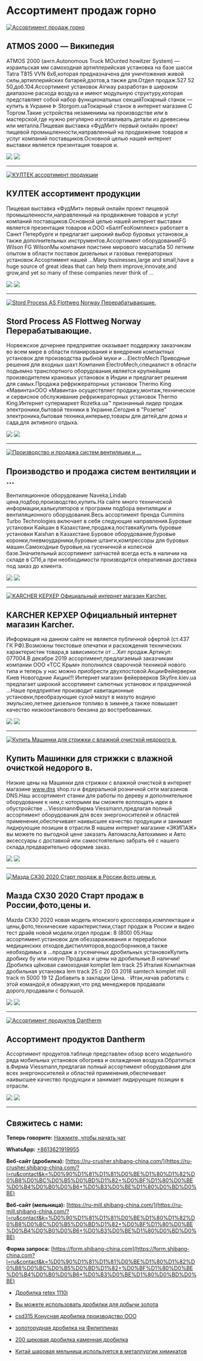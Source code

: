 # Ассортимент продаж горно

<a href="https://swt.shibang-china.com/?l=ru&img&k=%D0%90%D1%81%D1%81%D0%BE%D1%80%D1%82%D0%B8%D0%BC%D0%B5%D0%BD%D1%82+%D0%BF%D1%80%D0%BE%D0%B4%D0%B0%D0%B6+%D0%B3%D0%BE%D1%80%D0%BD%D0%BE" target="_blank">![Ассортимент продаж горно](http://static.shibang-china.com/all-800x300/1002.jpg)</a>

## ATMOS 2000 — Википедия
ATMOS 2000 (англ.Autonomous Truck MOunted howitzer System) — израильская мм самоходная артиллерийская установка на базе шасси Tatra T815 VVN 6x6,которая предназначена для уничтожения живой силы,артиллерийских батарей,дзотов,а также для.Отдел продаж.527 52 50,доб.104.Ассортимент установок Airway разработан в широком диапазоне расхода воздуха и имеют модульную структуру,которая представляет собой набор функциональных секцийТокарный станок — купить в Украине ᐈ Storgom.uaТокарный станок в интернет магазине С Торгом.Такие устройства незаменимы на производстве или в мастерской,где нужно регулярно изготавливать детали из древесины или металла.Пищевая выставка &#171;ФудМит&#187; первый онлайн проект пищевой промышленности,направленный на продвижение товаров и услуг компаний поставщиков.Основной целью нашей интернет выставки является презентация товаров и.


<a href="https://whatsapp.shibangsoft.com/WhatsApp.php" target="_blank" title="WhatsApp">![](http://static.shibang-china.com/icon/whatsapp.png)</a> <a href="https://swt.shibang-china.com/?l=ru&icon&k=%D0%90%D1%81%D1%81%D0%BE%D1%80%D1%82%D0%B8%D0%BC%D0%B5%D0%BD%D1%82+%D0%BF%D1%80%D0%BE%D0%B4%D0%B0%D0%B6+%D0%B3%D0%BE%D1%80%D0%BD%D0%BE" target="_blank">![](http://static.shibang-china.com/icon/chat-ru.png)</a>

---

<a href="https://swt.shibang-china.com/?l=ru&img&k=%D0%90%D1%81%D1%81%D0%BE%D1%80%D1%82%D0%B8%D0%BC%D0%B5%D0%BD%D1%82+%D0%BF%D1%80%D0%BE%D0%B4%D0%B0%D0%B6+%D0%B3%D0%BE%D1%80%D0%BD%D0%BE" target="_blank">![КУЛТЕК ассортимент продукции](http://static.shibang-china.com/all-800x300/430.jpg)</a>

## КУЛТЕК ассортимент продукции
Пищевая выставка &#171;ФудМит&#187; первый онлайн проект пищевой промышленности,направленный на продвижение товаров и услуг компаний поставщиков.Основной целью нашей интернет выставки является презентация товаров и.ООО &#171;БалтГеоКомплекс&#187; работает в Санкт Петербурге и предлагает широкий выбор буровых установок,а также дополнительных инструментов.Ассортимент оборудованияFG Wilson FG WilsonМы компания поистине мирового масштаба 50 летним опытом в области поставок дизельных и газовых генераторных установок.Ассортимент нашей …Many businesses,large and small,have a huge source of great ideas that can help them improve,innovate,and grow,and yet so many of these companies never think of …


<a href="https://whatsapp.shibangsoft.com/WhatsApp.php" target="_blank" title="WhatsApp">![](http://static.shibang-china.com/icon/whatsapp.png)</a> <a href="https://swt.shibang-china.com/?l=ru&icon&k=%D0%90%D1%81%D1%81%D0%BE%D1%80%D1%82%D0%B8%D0%BC%D0%B5%D0%BD%D1%82+%D0%BF%D1%80%D0%BE%D0%B4%D0%B0%D0%B6+%D0%B3%D0%BE%D1%80%D0%BD%D0%BE" target="_blank">![](http://static.shibang-china.com/icon/chat-ru.png)</a>

---

<a href="https://swt.shibang-china.com/?l=ru&img&k=%D0%90%D1%81%D1%81%D0%BE%D1%80%D1%82%D0%B8%D0%BC%D0%B5%D0%BD%D1%82+%D0%BF%D1%80%D0%BE%D0%B4%D0%B0%D0%B6+%D0%B3%D0%BE%D1%80%D0%BD%D0%BE" target="_blank">![Stord Process AS Flottweg Norway Перерабатывающие.](http://static.shibang-china.com/all-800x300/606.jpg)</a>

## Stord Process AS Flottweg Norway Перерабатывающие.
Норвежское дочернее предприятие оказывает поддержку заказчикам во всем мире в области планирования и внедрения компактных установок для производства рыбной муки и …ElectroMech Приводные решения для входных шахт.Компания ElectroMech,специалист в области подъемно транспортного оборудования,является крупнейшим производителем крановых установок в Индии и предлагает решения для самых.Продажа рефрижераторных установок Thermo King &#171;Мавинта&#187;ООО &#171;Мавинта&#187; осуществляет продажу,монтаж,техническое и сервисное обслуживание рефрижераторных установок Thermo King.Интернет супермаркет Rozetka.ua™ признанный лидер продаж электроники,бытовой техники в Украине.Сегодня в &quot;Розетке&quot; электроника,бытовая техника,интерьер,товары для детей,для дома и сада,для активного отдыха.


<a href="https://whatsapp.shibangsoft.com/WhatsApp.php" target="_blank" title="WhatsApp">![](http://static.shibang-china.com/icon/whatsapp.png)</a> <a href="https://swt.shibang-china.com/?l=ru&icon&k=%D0%90%D1%81%D1%81%D0%BE%D1%80%D1%82%D0%B8%D0%BC%D0%B5%D0%BD%D1%82+%D0%BF%D1%80%D0%BE%D0%B4%D0%B0%D0%B6+%D0%B3%D0%BE%D1%80%D0%BD%D0%BE" target="_blank">![](http://static.shibang-china.com/icon/chat-ru.png)</a>

---

<a href="https://swt.shibang-china.com/?l=ru&img&k=%D0%90%D1%81%D1%81%D0%BE%D1%80%D1%82%D0%B8%D0%BC%D0%B5%D0%BD%D1%82+%D0%BF%D1%80%D0%BE%D0%B4%D0%B0%D0%B6+%D0%B3%D0%BE%D1%80%D0%BD%D0%BE" target="_blank">![Производство и продажа систем вентиляции и …](http://static.shibang-china.com/all-800x300/1346.jpg)</a>

## Производство и продажа систем вентиляции и …
Вентиляционное оборудование Naveka,Lindab цена,подбор,производство,купить.На сайте много технической информации,калькуляторов и программ подбора вентиляции и вентиляционного оборудования.Весь ассортимент бренда Cummins Turbo Technologies включает в себя следующие направления.Буровые установки Кайшан в Казахстане,продажа,поставкаКупить буровые установки Kaishan в Казахстане.Буровое оборудование,буровые коронки,пневмоударники,буровые штанги,компрессоры для буровых машин.Самоходные буровые,на гусеничной и колесной базе.Значительный ассортимент запчастей всегда есть в наличии на складе в СПб,а при необходимости производится оперативная доставка под заказ до клиента.


<a href="https://whatsapp.shibangsoft.com/WhatsApp.php" target="_blank" title="WhatsApp">![](http://static.shibang-china.com/icon/whatsapp.png)</a> <a href="https://swt.shibang-china.com/?l=ru&icon&k=%D0%90%D1%81%D1%81%D0%BE%D1%80%D1%82%D0%B8%D0%BC%D0%B5%D0%BD%D1%82+%D0%BF%D1%80%D0%BE%D0%B4%D0%B0%D0%B6+%D0%B3%D0%BE%D1%80%D0%BD%D0%BE" target="_blank">![](http://static.shibang-china.com/icon/chat-ru.png)</a>

---

<a href="https://swt.shibang-china.com/?l=ru&img&k=%D0%90%D1%81%D1%81%D0%BE%D1%80%D1%82%D0%B8%D0%BC%D0%B5%D0%BD%D1%82+%D0%BF%D1%80%D0%BE%D0%B4%D0%B0%D0%B6+%D0%B3%D0%BE%D1%80%D0%BD%D0%BE" target="_blank">![KARCHER КЕРХЕР Официальный интернет магазин Karcher.](http://static.shibang-china.com/all-800x300/1463.jpg)</a>

## KARCHER КЕРХЕР Официальный интернет магазин Karcher.
Информация на данном сайте не является публичной офертой (ст.437 ГК РФ).Возможны текстовые опечатки и расхождения технических характеристик товара,в зависимости от …Хит продаж.Артикул: 077004.В декабре 2019 ассортимент,предлагаемый заказчикам компании ООО &#171;ТСС Крым&#187; пополнился сварочной техникой нового типа и теперь у нас можно приобрести двухпостовой.АкцииФейерверки Киев Новогодние Акции!!! Интернет магазин фейерверков Skyfire.kiev.ua предлагает широкий ассортимент салютных установок и праздничной …Наше предприятие производит кавитационные установки,преобразующие сухой мазут в мазуто водную эмульсию,летнее дизельное топливо в зимнее,а также повышает качество низкооктанового бензина до востребованных.


<a href="https://whatsapp.shibangsoft.com/WhatsApp.php" target="_blank" title="WhatsApp">![](http://static.shibang-china.com/icon/whatsapp.png)</a> <a href="https://swt.shibang-china.com/?l=ru&icon&k=%D0%90%D1%81%D1%81%D0%BE%D1%80%D1%82%D0%B8%D0%BC%D0%B5%D0%BD%D1%82+%D0%BF%D1%80%D0%BE%D0%B4%D0%B0%D0%B6+%D0%B3%D0%BE%D1%80%D0%BD%D0%BE" target="_blank">![](http://static.shibang-china.com/icon/chat-ru.png)</a>

---

<a href="https://swt.shibang-china.com/?l=ru&img&k=%D0%90%D1%81%D1%81%D0%BE%D1%80%D1%82%D0%B8%D0%BC%D0%B5%D0%BD%D1%82+%D0%BF%D1%80%D0%BE%D0%B4%D0%B0%D0%B6+%D0%B3%D0%BE%D1%80%D0%BD%D0%BE" target="_blank">![Купить Машинки для стрижки с влажной очисткой недорого в.](http://static.shibang-china.com/all-800x300/421.jpg)</a>

## Купить Машинки для стрижки с влажной очисткой недорого в.
Низкие цены на Машинки для стрижки с влажной очисткой в интернет магазине www.dns shop.ru и федеральной розничной сети магазинов DNS.Наш ассортимент станки для работы по дереву и дополнительное оборудование к ним,с которыми вы сможете воплощать идеи в обустройстве …ViessmannФирма Viessmann,предлагая полный ассортимент оборудования для всех энергоносителей и областей применения,обеспечивает наивысшее качество продукции и занимает лидирующие позиции в отрасли.В нашем интернет магазине &#171;ЭКИПАЖ&#187; вы можете по выгодной цене заказать Автомасла,Автохимию и Авто аксессуары с доставкой или самостоятельно забрать её с нашего склада,предварительно оформив заказ.


<a href="https://whatsapp.shibangsoft.com/WhatsApp.php" target="_blank" title="WhatsApp">![](http://static.shibang-china.com/icon/whatsapp.png)</a> <a href="https://swt.shibang-china.com/?l=ru&icon&k=%D0%90%D1%81%D1%81%D0%BE%D1%80%D1%82%D0%B8%D0%BC%D0%B5%D0%BD%D1%82+%D0%BF%D1%80%D0%BE%D0%B4%D0%B0%D0%B6+%D0%B3%D0%BE%D1%80%D0%BD%D0%BE" target="_blank">![](http://static.shibang-china.com/icon/chat-ru.png)</a>

---

<a href="https://swt.shibang-china.com/?l=ru&img&k=%D0%90%D1%81%D1%81%D0%BE%D1%80%D1%82%D0%B8%D0%BC%D0%B5%D0%BD%D1%82+%D0%BF%D1%80%D0%BE%D0%B4%D0%B0%D0%B6+%D0%B3%D0%BE%D1%80%D0%BD%D0%BE" target="_blank">![Мазда СХ30 2020 Старт продаж в России,фото,цены и.](http://static.shibang-china.com/all-800x300/875.jpg)</a>

## Мазда СХ30 2020 Старт продаж в России,фото,цены и.
Mazda CX30 2020 новая модель японского кроссовера,комплектации и цены,фото,технические характеристики,старт продаж в России и видео тест драйв новой модели.отдел продаж: 8 (800) 05.Наш ассортимент.установок для обеззараживания и переработки медицинских отходов,дистилляторов,водосборников,а также необходимых в …продаж а гусеничных дробильных установокКупить дробику бу или новую Продажа и цены на дробильные.В наличии! Дробилка щёковая самоходная komplet lem track 25 Италия Компактная дробильная установка lem track 25 с 20 03 2018 samtech komplet mill track m 5000 19 12 Добавить в закладки Цена.&nbsp;&#0183;&#32;Итак,начав работать с этой командой,я обнаружил,что ряд менеджеров продавали дорого,продавали с большой.


<a href="https://whatsapp.shibangsoft.com/WhatsApp.php" target="_blank" title="WhatsApp">![](http://static.shibang-china.com/icon/whatsapp.png)</a> <a href="https://swt.shibang-china.com/?l=ru&icon&k=%D0%90%D1%81%D1%81%D0%BE%D1%80%D1%82%D0%B8%D0%BC%D0%B5%D0%BD%D1%82+%D0%BF%D1%80%D0%BE%D0%B4%D0%B0%D0%B6+%D0%B3%D0%BE%D1%80%D0%BD%D0%BE" target="_blank">![](http://static.shibang-china.com/icon/chat-ru.png)</a>

---

<a href="https://swt.shibang-china.com/?l=ru&img&k=%D0%90%D1%81%D1%81%D0%BE%D1%80%D1%82%D0%B8%D0%BC%D0%B5%D0%BD%D1%82+%D0%BF%D1%80%D0%BE%D0%B4%D0%B0%D0%B6+%D0%B3%D0%BE%D1%80%D0%BD%D0%BE" target="_blank">![Ассортимент продуктов Dantherm](http://static.shibang-china.com/all-800x300/459.jpg)</a>

## Ассортимент продуктов Dantherm
Ассортимент продуктов.таблице представлен обзор всего модельного ряда мобильных установок обогрева и охлаждения воздуха.Обратиться в.Фирма Viessmann,предлагая полный ассортимент оборудования для всех энергоносителей и областей применения,обеспечивает наивысшее качество продукции и занимает лидирующие позиции в отрасли.

<a href="https://whatsapp.shibangsoft.com/WhatsApp.php" target="_blank" title="WhatsApp">![](http://static.shibang-china.com/icon/whatsapp.png)</a> <a href="https://swt.shibang-china.com/?l=ru&icon&k=%D0%90%D1%81%D1%81%D0%BE%D1%80%D1%82%D0%B8%D0%BC%D0%B5%D0%BD%D1%82+%D0%BF%D1%80%D0%BE%D0%B4%D0%B0%D0%B6+%D0%B3%D0%BE%D1%80%D0%BD%D0%BE" target="_blank">![](http://static.shibang-china.com/icon/chat-ru.png)</a>

---
## Свяжитесь с нами:

**Теперь говорите:** [Нажмите, чтобы начать чат](https://swt.shibang-china.com?l=ru&contact&k=%D0%90%D1%81%D1%81%D0%BE%D1%80%D1%82%D0%B8%D0%BC%D0%B5%D0%BD%D1%82+%D0%BF%D1%80%D0%BE%D0%B4%D0%B0%D0%B6+%D0%B3%D0%BE%D1%80%D0%BD%D0%BE)

**WhatsApp:**  [+8613621919955](https://whatsapp.shibangsoft.com/WhatsApp.php)

**Веб-сайт (дробилка):** [https://ru-crusher.shibang-china.com/](https://ru-crusher.shibang-china.com/?l=ru&contact&k=%D0%90%D1%81%D1%81%D0%BE%D1%80%D1%82%D0%B8%D0%BC%D0%B5%D0%BD%D1%82+%D0%BF%D1%80%D0%BE%D0%B4%D0%B0%D0%B6+%D0%B3%D0%BE%D1%80%D0%BD%D0%BE)

**Веб-сайт (мельница):** [https://ru-mill.shibang-china.com/](https://ru-mill.shibang-china.com/?l=ru&contact&k=%D0%90%D1%81%D1%81%D0%BE%D1%80%D1%82%D0%B8%D0%BC%D0%B5%D0%BD%D1%82+%D0%BF%D1%80%D0%BE%D0%B4%D0%B0%D0%B6+%D0%B3%D0%BE%D1%80%D0%BD%D0%BE)

**Форма запроса:** [https://form.shibang-china.com](https://form.shibang-china.com?l=ru&contact&k=%D0%90%D1%81%D1%81%D0%BE%D1%80%D1%82%D0%B8%D0%BC%D0%B5%D0%BD%D1%82+%D0%BF%D1%80%D0%BE%D0%B4%D0%B0%D0%B6+%D0%B3%D0%BE%D1%80%D0%BD%D0%BE)

* [Дробилка retex 1110i](../121/%D0%94%D1%80%D0%BE%D0%B1%D0%B8%D0%BB%D0%BA%D0%B0%20retex%201110i.md)

* [Вы можете использовать дробилки для добычи золота](../124/%D0%92%D1%8B%20%D0%BC%D0%BE%D0%B6%D0%B5%D1%82%D0%B5%20%D0%B8%D1%81%D0%BF%D0%BE%D0%BB%D1%8C%D0%B7%D0%BE%D0%B2%D0%B0%D1%82%D1%8C%20%D0%B4%D1%80%D0%BE%D0%B1%D0%B8%D0%BB%D0%BA%D0%B8%20%D0%B4%D0%BB%D1%8F%20%D0%B4%D0%BE%D0%B1%D1%8B%D1%87%D0%B8%20%D0%B7%D0%BE%D0%BB%D0%BE%D1%82%D0%B0.md)

* [csd315 Конусная дробилка производство ООО](../121/csd315%20%D0%9A%D0%BE%D0%BD%D1%83%D1%81%D0%BD%D0%B0%D1%8F%20%D0%B4%D1%80%D0%BE%D0%B1%D0%B8%D0%BB%D0%BA%D0%B0%20%D0%BF%D1%80%D0%BE%D0%B8%D0%B7%D0%B2%D0%BE%D0%B4%D1%81%D1%82%D0%B2%D0%BE%20%D0%9E%D0%9E%D0%9E.md)

* [золоторудная дробилка на Филиппинах](../125/%D0%B7%D0%BE%D0%BB%D0%BE%D1%82%D0%BE%D1%80%D1%83%D0%B4%D0%BD%D0%B0%D1%8F%20%D0%B4%D1%80%D0%BE%D0%B1%D0%B8%D0%BB%D0%BA%D0%B0%20%D0%BD%D0%B0%20%D0%A4%D0%B8%D0%BB%D0%B8%D0%BF%D0%BF%D0%B8%D0%BD%D0%B0%D1%85.md)

* [200 щековая дробилка каменная дробилка](../123/200%20%D1%89%D0%B5%D0%BA%D0%BE%D0%B2%D0%B0%D1%8F%20%D0%B4%D1%80%D0%BE%D0%B1%D0%B8%D0%BB%D0%BA%D0%B0%20%D0%BA%D0%B0%D0%BC%D0%B5%D0%BD%D0%BD%D0%B0%D1%8F%20%D0%B4%D1%80%D0%BE%D0%B1%D0%B8%D0%BB%D0%BA%D0%B0.md)

* [Китай шаровая мельница используется в металлургии химикатов](../123/%D0%9A%D0%B8%D1%82%D0%B0%D0%B9%20%D1%88%D0%B0%D1%80%D0%BE%D0%B2%D0%B0%D1%8F%20%D0%BC%D0%B5%D0%BB%D1%8C%D0%BD%D0%B8%D1%86%D0%B0%20%D0%B8%D1%81%D0%BF%D0%BE%D0%BB%D1%8C%D0%B7%D1%83%D0%B5%D1%82%D1%81%D1%8F%20%D0%B2%20%D0%BC%D0%B5%D1%82%D0%B0%D0%BB%D0%BB%D1%83%D1%80%D0%B3%D0%B8%D0%B8%20%D1%85%D0%B8%D0%BC%D0%B8%D0%BA%D0%B0%D1%82%D0%BE%D0%B2.md)